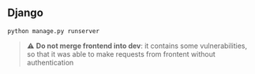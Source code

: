## Django

`python manage.py runserver`


> :warning: **Do not merge frontend into dev**: it contains some vulnerabilities, so that it was able to make requests from frontent without authentication
